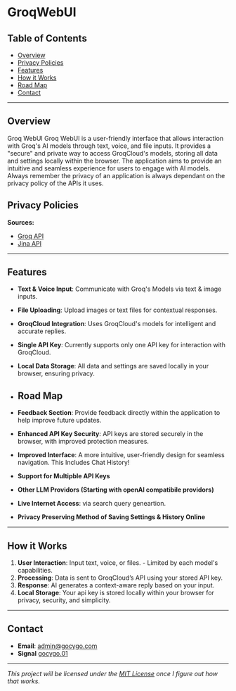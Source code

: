 # GroqWebUI
## Table of Contents

- [Overview](#overview)
- [Privacy Policies](#Privacy-Policies)
- [Features](#features)
- [How it Works](#how-it-works)
- [Road Map](#Road-Map)
- [Contact](#contact)

---

## Overview
Groq WebUI Groq WebUI is a user-friendly interface that allows interaction with Groq's AI models through text, voice, and file inputs. It provides a "secure" and private way to access GroqCloud's models, storing all data and settings locally within the browser. The application aims to provide an intuitive and seamless experience for users to engage with AI models. Always remember the privacy of an application is always dependant on the privacy policy of the APIs it uses. 

## Privacy Policies
**Sources:** 
- [Groq API](https://groq.com/privacy-policy/)
- [Jina API](https://jina.ai/legal#privacy-policy)

---

## Features

- **Text & Voice Input**: Communicate with Groq's Models via text & image inputs.
- **File Uploading**: Upload images or text files for contextual responses.
- **GroqCloud Integration**: Uses GroqCloud's models for intelligent and accurate replies.
- **Single API Key**: Currently supports only one API key for interaction with GroqCloud.
- **Local Data Storage**: All data and settings are saved locally in your browser, ensuring privacy.

- ## Road Map
- **Feedback Section**: Provide feedback directly within the application to help improve future updates.
- **Enhanced API Key Security**: API keys are stored securely in the browser, with improved protection measures.
- **Improved Interface**: A more intuitive, user-friendly design for seamless navigation. This Includes Chat History!
- **Support for Multipble API Keys**
- **Other LLM Providors (Starting with openAI compatibile providors)**
- **Live Internet Access**: via search query geneartion.
- **Privacy Preserving Method of Saving Settings & History Online**

---

## How it Works

1. **User Interaction**: Input text, voice, or files. - Limited by each model's capabilities.
2. **Processing**: Data is sent to GroqCloud’s API using your stored API key.
3. **Response**: AI generates a context-aware reply based on your input.
4. **Local Storage**: Your api key is stored locally within your browser for privacy, security, and simplicity.

---


## Contact

- **Email**: [admin@gocygo.com](mailto:admin@gocygo.com)
- **Signal** [gocygo.01](https://signal.me/#eu/W4RlnC2ElqniyoJsA1Vx9YekWb3wNsZUhZvG6DNYjP-_5AKQSYNI9a6vjoknvNUY)

---

*This project will be licensed under the [MIT License]([https://github.com/your-repo](https://github.com/gocygo/GroqWebUI)/blob/main/LICENSE) once I figure out how that works.*
